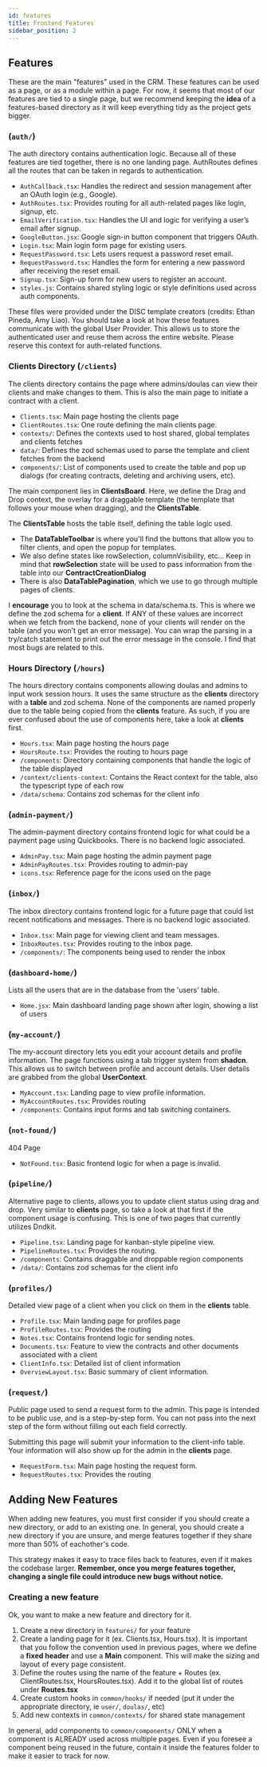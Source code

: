 ```yaml
---
id: features
title: Frontend Features
sidebar_position: 2
---
```


## Features

These are the main "features" used in the CRM. These features can be used as a page, or as a module within a page. For now, it seems that most of our features are tied to a single page, but we recommend keeping the **idea** of a features-based directory as it will keep everything tidy as the project gets bigger.

### (`auth/`)

The auth directory contains authentication logic. Because all of these features are tied together, there is no one landing page. AuthRoutes defines all the routes that can be taken in regards to authentication.

- `AuthCallback.tsx`: Handles the redirect and session management after an OAuth login (e.g., Google).
- `AuthRoutes.tsx`: Provides routing for all auth-related pages like login, signup, etc.
- `EmailVerification.tsx`: Handles the UI and logic for verifying a user’s email after signup.
- `GoogleButton.jsx`: Google sign-in button component that triggers OAuth.
- `Login.tsx`: Main login form page for existing users.
- `RequestPassword.tsx`: Lets users request a password reset email.
- `RequestPassword.tsx`: Handles the form for entering a new password after receiving the reset email.
- `Signup.tsx`: Sign-up form for new users to register an account.
- `styles.js`: Contains shared styling logic or style definitions used across auth components.

These files were provided under the DISC template creators (credits: Ethan Pineda, Amy Liao). You should take a look at how these features communicate with the global User Provider. This allows us to store the authenticated user and reuse them across the entire website. Please reserve this context for auth-related functions.

### Clients Directory (`/clients`)

The clients directory contains the page where admins/doulas can view their clients and make changes to them. This is also the main page to initiate a contract with a client.

- `Clients.tsx`: Main page hosting the clients page
- `ClientRoutes.tsx`: One route defining the main clients page.
- `contexts/`: Defines the contexts used to host shared, global templates and clients fetches
- `data/`: Defines the zod schemas used to parse the template and client fetches from the backend
- `components/`: List of components used to create the table and pop up dialogs (for creating contracts, deleting and archiving users, etc).

The main component lies in **ClientsBoard**. Here, we define the Drag and Drop context, the overlay for a draggable template (the template that follows your mouse when dragging), and the **ClientsTable**. 

The **ClientsTable** hosts the table itself, defining the table logic used. 
- The **DataTableToolbar** is where you'll find the buttons that allow you to filter clients, and open the popup for templates.
- We also define states like rowSelection, columnVisibility, etc... Keep in mind that **rowSelection** state will be used to pass information from the table into our **ContractCreationDialog**
- There is also **DataTablePagination**, which we use to go through multiple pages of clients.

I **encourage** you to look at the schema in data/schema.ts. This is where we define the zod schema for a **client**. If ANY of these values are incorrect when we fetch from the backend, none of your clients will render on the table (and you won't get an error message). You can wrap the parsing in a try/catch statement to print out the error message in the console. I find that most bugs are related to this.

### Hours Directory (`/hours`)

The hours directory contains components allowing doulas and admins to input work session hours. It uses the same structure as the **clients** directory with a **table** and zod schema. None of the components are named properly due to the table being copied from the **clients** feature. As such, if you are ever confused about the use of components here, take a look at **clients** first.

- `Hours.tsx`: Main page hosting the hours page
- `HoursRoute.tsx`: Provides the routing to hours page
- `/components`: Directory containing components that handle the logic of the table displayed
- `/context/clients-context`: Contains the React context for the table, also the typescript type of each row
- `/data/schema`: Contains zod schemas for the client info

### (`admin-payment/`)

The admin-payment directory contains frontend logic for what could be a payment page using Quickbooks.  There is no backend logic associated.

- `AdminPay.tsx`: Main page hosting the admin payment page
- `AdminPayRoutes.tsx`: Provides routing to admin-pay
- `icons.tsx`: Reference page for the icons used on the page

### (`inbox/`)

The inbox directory contains frontend logic for a future page that could list recent notifications and messages. There is no backend logic associated.

- `Inbox.tsx`: Main page for viewing client and team messages.
- `InboxRoutes.tsx`: Provides routing to the inbox page.
- `/components/`: The components being used to render the inbox


### (`dashboard-home/`)

Lists all the users that are in the database from the 'users' table.

- `Home.jsx`: Main dashboard landing page shown after login, showing a list of users

### (`my-account/`)

The my-account directory lets you edit your account details and profile information. The page functions using a tab trigger system from **shadcn**. This allows us to switch between profile and account details. User details are grabbed from the global **UserContext**.

- `MyAccount.tsx`: Landing page to view profile information.
- `MyAccountRoutes.tsx`: Provides routing
- `/components`: Contains input forms and tab switching containers.

### (`not-found/`)

404 Page

- `NotFound.tsx`: Basic frontend logic for when a page is invalid.

### (`pipeline/`)

Alternative page to clients, allows you to update client status using drag and drop. Very similar to **clients** page, so take a look at that first if the component usage is confusing. This is one of two pages that currently utilizes Dndkit.

- `Pipeline.tsx`: Landing page for kanban-style pipeline view.
- `PipelineRoutes.tsx`: Provides the routing.
- `/components`: Contains draggable and droppable region components
- `/data/`: Contains zod schemas for the client info

### (`profiles/`)

Detailed view page of a client when you click on them in the **clients** table.

- `Profile.tsx`: Main landing page for profiles page
- `ProfileRoutes.tsx`: Provides the routing
- `Notes.tsx`: Contains frontend logic for sending notes.
- `Documents.tsx`: Feature to view the contracts and other documents associated with a client
- `ClientInfo.tsx`: Detailed list of client information
- `OverviewLayout.tsx`: Basic summary of client information.

### (`request/`)

Public page used to send a request form to the admin. This page is intended to be public use, and is a step-by-step form. You can not pass into the next step of the form without filling out each field correctly.

Submitting this page will submit your information to the client-info table. Your information will also show up for the admin in the **clients** page.

- `RequestForm.tsx`: Main page hosting the request form.
- `RequestRoutes.tsx`: Provides the routing

## Adding New Features
When adding new features, you must first consider if you should create a new directory, or add to an existing one. In general, you should create a new directory if you are unsure, and merge features together if they share more than 50% of eachother's code.

This strategy makes it easy to trace files back to features, even if it makes the codebase larger. **Remember, once you merge features together, changing a single file could introduce new bugs without notice.**

### Creating a new feature

Ok, you want to make a new feature and directory for it.

1. Create a new directory in `features/` for your feature
2. Create a landing page for it (ex. Clients.tsx, Hours.tsx). It is important that you follow the convention used in previous pages, where we define a **fixed header** and use a **Main** component. This will make the sizing and layout of every page consistent.
3. Define the routes using the name of the feature + Routes (ex. ClientRoutes.tsx, HoursRoutes.tsx). Add it to the global list of routes under **Routes.tsx**
3. Create custom hooks in `common/hooks/` if needed (put it under the appropriate directory, ie `user/`, `doulas/`, etc)
4. Add new contexts in `common/contexts/` for shared state management

In general, add components to `common/components/` ONLY when a component is ALREADY used across multiple pages. Even if you foresee a component being reused in the future, contain it inside the features folder to make it easier to track for now.